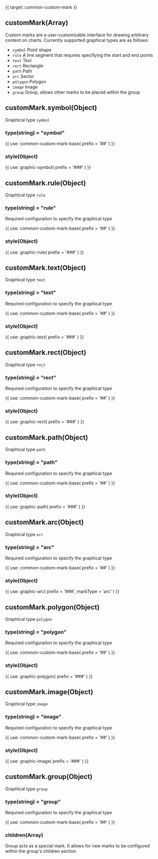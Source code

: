 {{ target: common-custom-mark }}

<!-- ICustomMarkSpec -->

## customMark(Array)

Custom marks are a user-customizable interface for drawing arbitrary content on charts. Currently supported graphical types are as follows:

- `symbol` Point shape
- `rule` A line segment that requires specifying the start and end points
- `text` Text
- `rect` Rectangle
- `path` Path
- `arc` Sector
- `polygon` Polygon
- `image` Image
- `group` Group, allows other marks to be placed within the group

## customMark.symbol(Object)

Graphical type `symbol`

### type(string) = "symbol"

{{ use: common-custom-mark-base(
  prefix = '##'
) }}

### style(Object)

{{ use: graphic-symbol(
  prefix = '###'
) }}

## customMark.rule(Object)

Graphical type `rule`

### type(string) = "rule"

Required configuration to specify the graphical type

{{ use: common-custom-mark-base(
  prefix = '##'
) }}

### style(Object)

{{ use: graphic-rule(
  prefix = '###'
) }}

## customMark.text(Object)

Graphical type `text`

### type(string) = "text"

Required configuration to specify the graphical type

{{ use: common-custom-mark-base(
  prefix = '##'
) }}

### style(Object)

{{ use: graphic-text(
  prefix = '###'
) }}

## customMark.rect(Object)

Graphical type `rect`

### type(string) = "rect"

Required configuration to specify the graphical type

{{ use: common-custom-mark-base(
  prefix = '##'
) }}

### style(Object)

{{ use: graphic-rect(
  prefix = '###'
) }}

## customMark.path(Object)

Graphical type `path`

### type(string) = "path"

Required configuration to specify the graphical type

{{ use: common-custom-mark-base(
  prefix = '##'
) }}

### style(Object)

{{ use: graphic-path(
  prefix = '###'
) }}

## customMark.arc(Object)

Graphical type `arc`

### type(string) = "arc"

Required configuration to specify the graphical type

{{ use: common-custom-mark-base(
  prefix = '##'
) }}

### style(Object)

{{ use: graphic-arc(
  prefix = '###',
  markType = 'arc'
) }}

## customMark.polygon(Object)

Graphical type `polygon`

### type(string) = "polygon"

Required configuration to specify the graphical type

{{ use: common-custom-mark-base(
  prefix = '##'
) }}

### style(Object)

{{ use: graphic-polygon(
  prefix = '###'
) }}

## customMark.image(Object)

Graphical type `image`

### type(string) = "image"

Required configuration to specify the graphical type

{{ use: common-custom-mark-base(
  prefix = '##'
) }}

### style(Object)

{{ use: graphic-image(
  prefix = '###'
) }}

## customMark.group(Object)

Graphical type `group`

### type(string) = "group"

Required configuration to specify the graphical type

{{ use: common-custom-mark-base(
  prefix = '##'
) }}

### children(Array)

Group acts as a special mark. It allows for new marks to be configured within the group's children section
